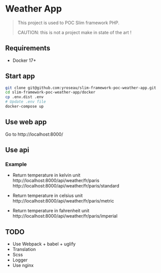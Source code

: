 # Weather App

>  This project is used to POC Slim framework PHP.
>
> CAUTION: this is not a project make in state of the art !

## Requirements

* Docker 17+

## Start app

```bash
git clone git@github.com:yroseau/slim-framework-poc-weather-app.git
cd slim-framework-poc-weather-app/docker
cp .env.dist .env
# Update .env file
docker-compose up
```

## Use web app

Go to http://localhost:8000/

## Use api

### Example
* Return temperature in kelvin unit \
http://localhost:8000/api/weather/fr/paris \
http://localhost:8000/api/weather/fr/paris/standard

* Return temperature in celsius unit \
http://localhost:8000/api/weather/fr/paris/metric

* Return temperature in fahrenheit unit \
http://localhost:8000/api/weather/fr/paris/imperial

## TODO

* Use Webpack + babel + uglify
* Translation
* Scss
* Logger
* Use nginx

